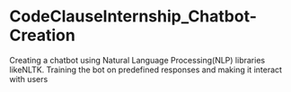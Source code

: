 # CodeClauseInternship_Chatbot-Creation
Creating a chatbot using Natural Language Processing(NLP) libraries likeNLTK. Training the bot on predefined responses and making it interact with users
